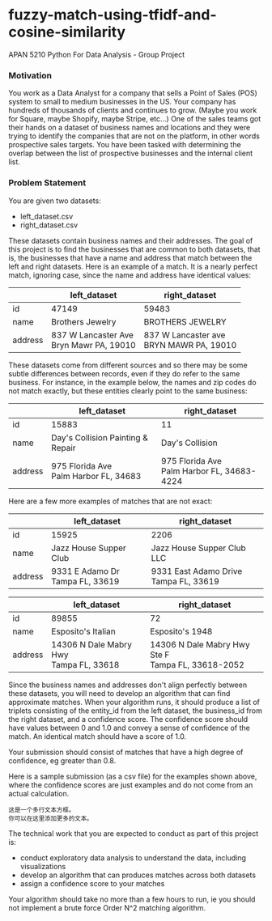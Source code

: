 # fuzzy-match-using-tfidf-and-cosine-similarity  
APAN 5210 Python For Data Analysis - Group Project  

### Motivation
You work as a Data Analyst for a company that sells a Point of Sales (POS) system to small to medium businesses in the US. Your company has hundreds of thousands of clients and continues to grow. (Maybe you work for Square, maybe Shopify, maybe Stripe, etc…) One of the sales teams got their hands on a dataset of business names and locations and they were trying to identify the companies that are not on the platform, in other words prospective sales targets. You have been tasked with determining the overlap between the list of prospective businesses and the internal client list.

### Problem Statement
You are given two datasets:
- left_dataset.csv
- right_dataset.csv

These datasets contain business names and their addresses.
The goal of this project is to find the businesses that are common to both datasets, that is, the businesses that have a name and address that match between the left and right datasets. Here is an example of a match. It is a nearly perfect match, ignoring case, since the name and address have identical values:

|         | left_dataset                               | right_dataset                              |
|---------|--------------------------------------------|--------------------------------------------|
| id      | 47149                                      | 59483                                      |
| name    | Brothers Jewelry                           | BROTHERS JEWELRY                           |
| address | 837 W Lancaster Ave<br>Bryn Mawr PA, 19010 | 837 W Lancaster ave<br>BRYN MAWR PA, 19010 |

These datasets come from different sources and so there may be some subtle differences between records, even if they do refer to the same business. For instance, in the example below, the names and zip codes do not match exactly, but these entities clearly point to the same business:

|         | left_dataset                             | right_dataset                                 |
|---------|------------------------------------------|-----------------------------------------------|
| id      | 15883                                    | 11                                            |
| name    | Day's Collision Painting & Repair        | Day's Collision                               |
| address | 975 Florida Ave<br>Palm Harbor FL, 34683 | 975 Florida Ave<br>Palm Harbor FL, 34683-4224 |

Here are a few more examples of matches that are not exact:

|         | left_dataset                       | right_dataset                            |
|---------|------------------------------------|------------------------------------------|
| id      | 15925                              | 2206                                     |
| name    | Jazz House Supper Club             | Jazz House Supper Club LLC               |
| address | 9331 E Adamo Dr<br>Tampa FL, 33619 | 9331 East Adamo Drive<br>Tampa FL, 33619 |

|         | left_dataset                              | right_dataset                                        |
|---------|-------------------------------------------|------------------------------------------------------|
| id      | 89855                                     | 72                                                   |
| name    | Esposito's Italian                        | Esposito's 1948                                      |
| address | 14306 N Dale Mabry Hwy<br>Tampa FL, 33618 | 14306 N Dale Mabry Hwy Ste F<br>Tampa FL, 33618-2052 |

Since the business names and addresses don't align perfectly between these datasets, you will need to develop an algorithm that can find approximate matches. When your algorithm runs, it should produce a list of triplets consisting of the entity_id from the left dataset, the business_id from the right dataset, and a confidence score. The confidence score should have values between 0 and 1.0 and convey a sense of confidence of the match. An identical match should have a score of 1.0.

Your submission should consist of matches that have a high degree of confidence, eg greater than 0.8.

Here is a sample submission (as a csv file) for the examples shown above, where the confidence scores are just examples and do not come from an actual calculation.

```
这是一个多行文本方框。
你可以在这里添加更多的文本。
```

The technical work that you are expected to conduct as part of this project is:
- conduct exploratory data analysis to understand the data, including visualizations
- develop an algorithm that can produces matches across both datasets
- assign a confidence score to your matches

Your algorithm should take no more than a few hours to run, ie you should not implement a brute force Order N^2 matching algorithm.
